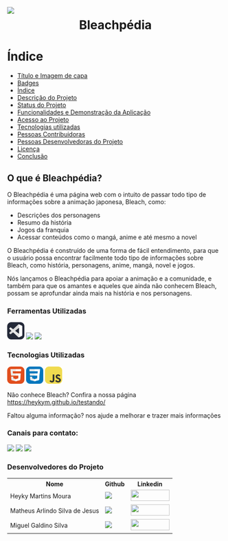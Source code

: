<img src='https://i.pinimg.com/originals/d8/56/20/d856206d9ed1ffd5ad500ff56e1b86d7.png' width='80' align='left'><h1 align="center"> Bleachpédia </h1>



# Índice 

* [Título e Imagem de capa](#Título-e-Imagem-de-capa)
* [Badges](#badges)
* [Índice](#índice)
* [Descrição do Projeto](#descrição-do-projeto)
* [Status do Projeto](#status-do-Projeto)
* [Funcionalidades e Demonstração da Aplicação](#funcionalidades-e-demonstração-da-aplicação)
* [Acesso ao Projeto](#acesso-ao-projeto)
* [Tecnologias utilizadas](#tecnologias-utilizadas)
* [Pessoas Contribuidoras](#pessoas-contribuidoras)
* [Pessoas Desenvolvedoras do Projeto](#pessoas-desenvolvedoras)
* [Licença](#licença)
* [Conclusão](#conclusão)
  
##  O que é Bleachpédia?

O Bleachpédia é uma página web com o intuito de passar todo tipo de informações sobre a animação japonesa, Bleach, como:
* Descrições dos personagens
* Resumo da história
* Jogos da franquia
* Acessar conteúdos como o mangá, anime e até mesmo a novel

O Bleachpédia é construído de uma forma de fácil entendimento, para que o usuário possa encontrar facilmente todo tipo de informações sobre Bleach, como história, personagens, anime, mangá, novel e jogos.

Nós lançamos o Bleachpédia para apoiar a animação e a comunidade, e também para que os amantes e aqueles que ainda não conhecem Bleach, possam se aprofundar ainda mais na história e nos personagens.

<h3>Ferramentas Utilizadas</h3>

<img src='https://raw.githubusercontent.com/tandpfun/skill-icons/e67133bc60d96561bc247dfbc3eece0a897285c8/icons/VSCode-Dark.svg' width='40'>  <img src='https://cdn-icons-png.flaticon.com/512/25/25231.png' width='40'>  <img src='https://upload.wikimedia.org/wikipedia/commons/thumb/0/08/Canva_icon_2021.svg/2048px-Canva_icon_2021.svg.png' width='40'>

<h3>Tecnologias Utilizadas</h3>

<img src='https://raw.githubusercontent.com/tandpfun/skill-icons/e67133bc60d96561bc247dfbc3eece0a897285c8/icons/HTML.svg' width='40'> <img src='https://raw.githubusercontent.com/tandpfun/skill-icons/e67133bc60d96561bc247dfbc3eece0a897285c8/icons/CSS.svg' width='40'> <img src='https://raw.githubusercontent.com/tandpfun/skill-icons/e67133bc60d96561bc247dfbc3eece0a897285c8/icons/JavaScript.svg' width='40'>

Não conhece Bleach? Confira a nossa página https://heykym.github.io/testando/

Faltou alguma informação? nos ajude a melhorar e trazer mais informações

<h3>Canais para contato:</h3>

<a href='https://www.facebook.com/groups/938951077409907'><img src='https://static.vecteezy.com/system/resources/previews/016/716/447/original/facebook-icon-free-png.png' width='40'></a>
<a href='https://www.instagram.com/bleachpediaoficial/?next=%2F'><img src='https://imagepng.org/instagram-icone-icon/instagram-icone-icon-1/' width='40'></a> <a href='https://twitter.com/BleachpediaOfc'><img src='https://png.pngtree.com/png-vector/20221018/ourmid/pngtree-twitter-social-media-round-icon-png-image_6315985.png' width='40'></a>

<h3>Desenvolvedores do Projeto</h3>

<table>
  <tr>
    <th>Nome</th>
    <th>Github</th>
    <th>Linkedin</th>
  </tr>
  <tr>
    <td>Heyky Martins Moura</td>
    <td><a href="https://github.com/HeykyM"><img src="https://encrypted-tbn0.gstatic.com/images?q=tbn:ANd9GcTLDsKYpwlG5bq5XcqPr-DrL3T_NZneoqaXI1PO4P8R-9KP1yJEPNK-dIoZL2w-zfPipgc&usqp=CAU" width="90" heigth="26" ></a></td>
     <td><a href="https://www.linkedin.com/in/heyky-martins-moura-799991268/"><img src="https://upload.wikimedia.org/wikipedia/commons/thumb/0/01/LinkedIn_Logo.svg/1280px-LinkedIn_Logo.svg.png" width="90" height="26"></a></td>
  </tr>
  <tr>
    <td>Matheus Arlindo Silva de Jesus</td>
    <td><a href="https://github.com/matheusarlindo-aluno"><img src="https://encrypted-tbn0.gstatic.com/images?q=tbn:ANd9GcTLDsKYpwlG5bq5XcqPr-DrL3T_NZneoqaXI1PO4P8R-9KP1yJEPNK-dIoZL2w-zfPipgc&usqp=CAU" width="90" heigth="26" ></a></td>
      <td><a href="https://www.linkedin.com/in/matheus-arlindo-0a7670268/"><img src="https://upload.wikimedia.org/wikipedia/commons/thumb/0/01/LinkedIn_Logo.svg/1280px-LinkedIn_Logo.svg.png" width="90" height="26"></a></td>
  </tr>
  <tr>
    <td>Miguel Galdino Silva</td>
    <td><a href="https://github.com/galdinoposeidon"><img src="https://encrypted-tbn0.gstatic.com/images?q=tbn:ANd9GcTLDsKYpwlG5bq5XcqPr-DrL3T_NZneoqaXI1PO4P8R-9KP1yJEPNK-dIoZL2w-zfPipgc&usqp=CAU" width="90" heigth="26" ></a></td>
      <td><a href="https://www.linkedin.com/in/miguel-galdino-silva-477758260/"><img src="https://upload.wikimedia.org/wikipedia/commons/thumb/0/01/LinkedIn_Logo.svg/1280px-LinkedIn_Logo.svg.png" width="90" height="26"></a></td>
  </tr>

